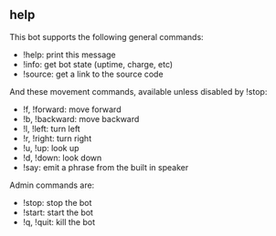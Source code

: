 ## help
This bot supports the following general commands:
- !help: print this message
- !info: get bot state (uptime, charge, etc)
- !source: get a link to the source code

And these movement commands, available unless disabled by !stop:
- !f, !forward: move forward
- !b, !backward: move backward
- !l, !left: turn left
- !r, !right: turn right
- !u, !up: look up
- !d, !down: look down
- !say: emit a phrase from the built in speaker

Admin commands are:
- !stop: stop the bot
- !start: start the bot
- !q, !quit: kill the bot
